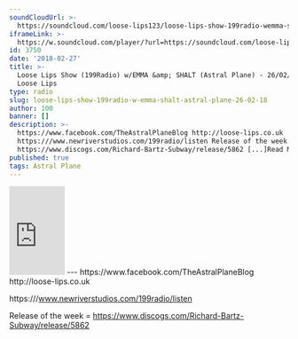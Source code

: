 ```yaml
---
soundCloudUrl: >-
  https://soundcloud.com/loose-lips123/loose-lips-show-199radio-wemma-shalt-astral-plane-260218
iframeLink: >-
  https://w.soundcloud.com/player/?url=https://soundcloud.com/loose-lips123/loose-lips-show-199radio-wemma-shalt-astral-plane-260218&color=00aabb&auto_play=false&hide_related=false&show_comments=true&show_user=true&show_reposts=false
id: 3750
date: '2018-02-27'
title: >-
  Loose Lips Show (199Radio) w/EMMA &amp; SHALT (Astral Plane) - 26/02/18 -
  Loose Lips
type: radio
slug: loose-lips-show-199radio-w-emma-shalt-astral-plane-26-02-18
author: 100
banner: []
description: >-
  https://www.facebook.com/TheAstralPlaneBlog http://loose-lips.co.uk
  https:///www.newriverstudios.com/199radio/listen Release of the week =
  https://www.discogs.com/Richard-Bartz-Subway/release/5862 [...]Read More...
published: true
tags: Astral Plane
---
```

<iframe id="sc-widget" title="title" width="100" height="160" scrolling="no" frameborder="yes" allow="autoplay" src="https://w.soundcloud.com/player/?url=https://soundcloud.com/loose-lips123/loose-lips-show-199radio-wemma-shalt-astral-plane-260218&amp;color=00aabb&amp;auto_play=false&amp;hide_related=false&amp;show_comments=true&amp;show_user=true&amp;show_reposts=false"></iframe>
---
https://www.facebook.com/TheAstralPlaneBlog  
http://loose-lips.co.uk

https:///www.newriverstudios.com/199radio/listen

Release of the week = https://www.discogs.com/Richard-Bartz-Subway/release/5862